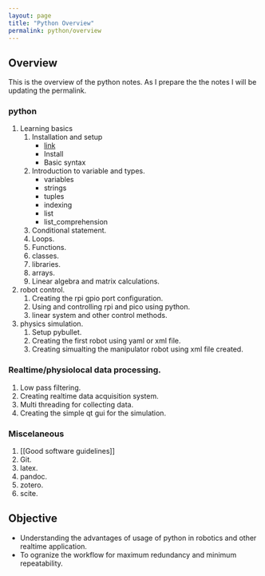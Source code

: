 ```yaml
---
layout: page
title: "Python Overview"
permalink: python/overview
---
```



## Overview
This is the overview of the python notes. As I prepare the the notes I will
be updating the permalink.


### python
1. Learning basics
	1. Installation and setup 
		- [link](/note1)
		- Install
		- Basic syntax
	3. Introduction to variable and types.
		- variables
		- strings
		- tuples
		- indexing
		- list
		- list_comprehension
	4. Conditional statement.
	5. Loops.
	6. Functions.
	7. classes.
	8. libraries.
	9. arrays.
	10. Linear algebra and matrix calculations.
2. robot control.
	1. Creating the rpi gpio port configuration.
	2. Using and controlling rpi and pico using python.
	3. linear system and other control methods.
3. physics simulation.
	1. Setup pybullet.
	2. Creating the first robot using yaml or xml file.
	3. Creating simualting the manipulator robot using xml file created.

### Realtime/physiolocal data processing.
1. Low pass filtering.
2. Creating realtime data acquisition system.
3. Multi threading for collecting data.
4. Creating the simple qt gui for the simulation.

### Miscelaneous
1. [[Good software guidelines]]
2. Git.
3. latex.
4. pandoc.
5. zotero.
6. scite.

## Objective
- Understanding the advantages of usage of python in robotics and other realtime application.
- To ogranize the workflow for maximum redundancy and minimum repeatability.
